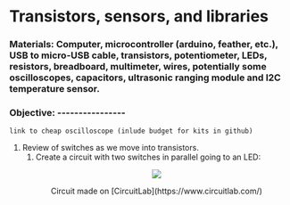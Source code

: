 # Transistors, sensors, and libraries
### Materials: Computer, microcontroller (arduino, feather, etc.), USB to micro-USB cable, transistors, potentiometer, LEDs, resistors, breadboard, multimeter, wires, potentially some oscilloscopes, capacitors, ultrasonic ranging module and I2C temperature sensor.
### Objective: ----------------
```
link to cheap oscilloscope (inlude budget for kits in github)
```
1. Review of switches as we move into transistors.
   1. Create a circuit with two switches in parallel going to an LED:
     <p align="center">
       <img src="https://user-images.githubusercontent.com/52707386/62084888-29613200-b20f-11e9-9f16-f36cc130fb55.png">
     </p>
     <p align="center">Circuit made on [CircuitLab](https://www.circuitlab.com/) </p>
